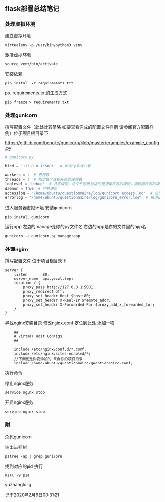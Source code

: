

## flask部署总结笔记



### 处理虚拟环境

建立虚拟环境

```
virtualenv -p /usr/bin/python3 venv
```

激活虚拟环境

```
source venv/bin/activate
```

安装依赖

```
pip install -r requirements.txt
```

ps.   requirements.txt的生成方式

```
pip freeze > requirements.txt
```



### 处理gunicorn

撰写配置文件（此处比较简略 如要查看完成的配置文件样例 请参阅官方配置样例）位于项目根目录下

https://github.com/benoitc/gunicorn/blob/master/examples/example_config.py

```python
# gunicorn.py

bind = '127.0.0.1:5001'  # 绑定ip和端口号

workers = 1  # 进程数
threads = 2  # 指定每个进程开启的线程数
loglevel = 'debug'  # 日志级别，这个日志级别指的是错误日志的级别，而访问日志的级别无法设置
daemon = True  # 守护进程
accesslog = "/home/ubuntu/questionnaire/log/gunicorn_access.log"  # 访问日志文件
errorlog = "/home/ubuntu/questionnaire/log/gunicorn_error.log"  # 错误日志文件
```

进入服务器虚拟环境 安装gunicorn

```
pip install gunicorn
```

运行app 左边的manage是你的py文件名 右边的app是你的文件里的app名

```
gunicorn -c gunicorn.py manage:app
```



### 处理nginx

撰写配置文件 位于项目根目录下

```nginx
server {
    listen       80;
    server_name  api.yuzzl.top;
    location / {
        proxy_pass http://127.0.0.1:5001;
        proxy_redirect off;
        proxy_set_header Host $host:80;
        proxy_set_header X-Real-IP $remote_addr;
        proxy_set_header X-Forwarded-For $proxy_add_x_forwarded_for;
    }
}
```

寻找nginx安装目录 修改nginx.conf  定位到此处 添加一项

```nginx
	##
	# Virtual Host Configs
	##

	include /etc/nginx/conf.d/*.conf;
	include /etc/nginx/sites-enabled/*;
	//下面就是你要添加的 来自你的项目目录
	include /home/ubuntu/questionnaire/questionnaire.conf; 
```

执行命令

停止nginx服务

```
service nginx stop
```

开启nginx服务
```
service nginx stop
```



### 附

杀死gunicorn

输出进程树

```
pstree -ap | grep gunicorn
```

找到对应的pid 执行

```
kill -9 pid
```



yuzhanglong

记于2020年2月6日00:31:21